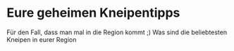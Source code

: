# Eure geheimen Kneipentipps
Für den Fall, dass man mal in die Region kommt ;)
Was sind die beliebtesten Kneipen in eurer Region
